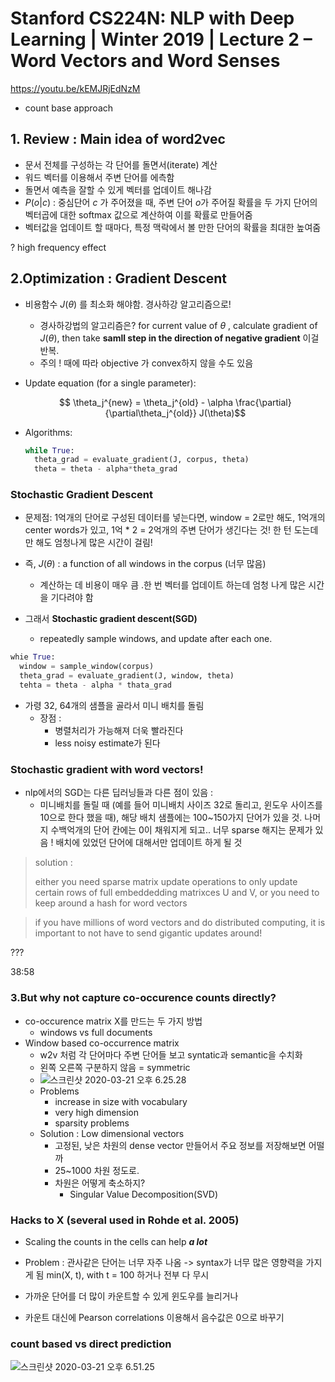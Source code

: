 # Stanford CS224N: NLP with Deep Learning | Winter 2019 | Lecture 2 – Word Vectors and Word Senses

https://youtu.be/kEMJRjEdNzM



- count base approach

## 1. Review : Main idea of word2vec

- 문서 전체를 구성하는 각 단어를 돌면서(iterate) 계산
- 워드 벡터를 이용해서 주변 단어를 에측함
- 돌면서  예측을 잘할 수 있게 벡터를 업데이트 해나감
- $P(o|c)$ : 중심단어 $c$ 가 주어졌을 때, 주변 단어 $o$가 주어질 확률을 두 가지 단어의 벡터곱에 대한 softmax 값으로 계산하여 이를 확률로 만들어줌
- 벡터값을 업데이트 할 때마다, 특정 맥락에서 볼 만한 단어의 확률을 최대한 높여줌

? high frequency effect



## 2.Optimization : Gradient Descent

- 비용함수 $J(\theta)$ 를 최소화 해야함. 경사하강 알고리즘으로! 

  - 경사하강법의 알고리즘은? for current value of $\theta$ , calculate gradient of $J(\theta)$, then take **samll step in the direction of negative gradient** 이걸 반복. 
  - 주의 ! 때에 따라 objective 가 convex하지 않을 수도 있음

- Update equation (for a single parameter): 

  $$ \theta_j^{new} = \theta_j^{old} - \alpha \frac{\partial}{\partial\theta_j^{old}} J(\theta)$$

- Algorithms:

  ```python
  while True:
    theta_grad = evaluate_gradient(J, corpus, theta)
    theta = theta - alpha*theta_grad
  ```

### Stochastic Gradient Descent

- 문제점: 1억개의 단어로 구성된 데이터를 넣는다면, window = 2로만 해도,  1억개의 center words가 있고, 1억 * 2 = 2억개의 주변 단어가 생긴다는 것! 한 턴 도는데만 해도 엄청나게 많은 시간이 걸림!

- 즉, $J(\theta)$ : a function of all windows in the corpus (너무 많음)
  - 계산하는 데 비용이 매우 큼 .한 번 벡터를 업데이트 하는데 엄청 나게 많은 시간을 기다려야 함
- 그래서 **Stochastic gradient descent(SGD)**
  - repeatedly sample windows, and update after each one.

```python
whie True: 
  window = sample_window(corpus)
  theta_grad = evaluate_gradient(J, window, theta)
  tehta = theta - alpha * thata_grad
```

- 가령 32, 64개의 샘플을 골라서 미니 배치를 돌림
  - 장점 : 
    - 병렬처리가 가능해져 더욱 빨라진다 
    - less noisy estimate가 된다

### Stochastic gradient with word vectors!

- nlp에서의 SGD는 다른 딥러닝들과 다른 점이 있음 : 
  - 미니배치를 돌릴 때 (예를 들어 미니배치 사이즈 32로 돌리고, 윈도우 사이즈를 10으로 한다 했을 때), 해당 배치 샘플에는 100~150가지 단어가 있을 것. 나머지 수백억개의 단어 칸에는 0이 채워지게 되고.. 너무 sparse 해지는 문제가 있음 ! 배치에 있었던 단어에 대해서만 업데이트 하게 될 것

> solution : 
>
> either you need sparse matrix update operations to only update certain rows of full embeddedding matrixces U and V, or you need to keep around a hash for word vectors

> if you have millions of word vectors and do distributed computing, it is important to not have to send gigantic updates around!

???





38:58

### 3.But why not capture co-occurence counts directly?

- co-occurence matrix X를 만드는 두 가지 방법 
  - windows vs full documents
- Window based co-occurrence matrix
  - w2v 처럼 각 단어마다 주변 단어들 보고 syntatic과 semantic을 수치화
  - 왼쪽 오른쪽 구분하지 않음 = symmetric
  - ![스크린샷 2020-03-21 오후 6.25.28](/Users/apple/Desktop/cs224n-lec2-p17.png)
  - Problems
    - increase in size with vocabulary
    - very high dimension
    - sparsity problems
  - Solution : Low dimensional vectors
    - 고정된, 낮은 차원의 dense vector 만들어서 주요 정보를 저장해보면 어떨까
    - 25~1000 차원 정도로. 
    - 차원은 어떻게 축소하지?
      - Singular Value Decomposition(SVD)

### Hacks to X (several used in Rohde et al. 2005)

- Scaling the counts in the cells can help ***a lot***
- Problem : 관사같은 단어는 너무 자주 나옴 -> syntax가 너무 많은 영향력을 가지게 됨 min(X, t), with t = 100 하거나 전부 다 무시

- 가까운 단어를 더 많이 카운트할 수 있게 윈도우를 늘리거나
- 카운트 대신에 Pearson correlations 이용해서 음수값은 0으로 바꾸기



### count based vs direct prediction

![스크린샷 2020-03-21 오후 6.51.25](/Users/apple/Desktop/cs224n-lec2-p26.png)